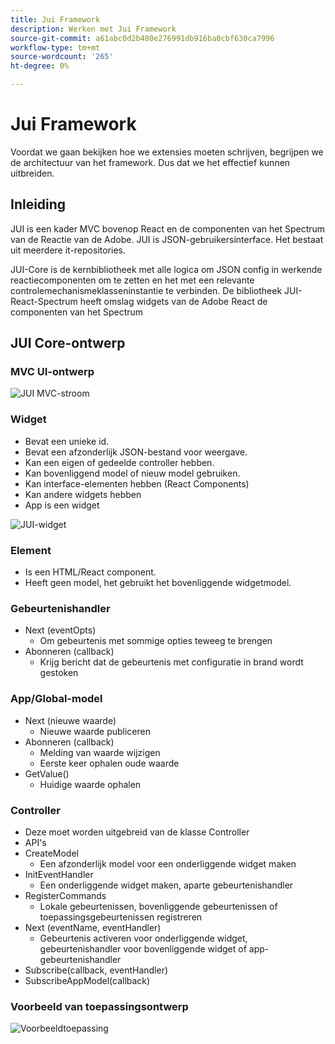 ```yaml
---
title: Jui Framework
description: Werken met Jui Framework
source-git-commit: a61abc0d2b480e276991db916ba0cbf630ca7996
workflow-type: tm+mt
source-wordcount: '265'
ht-degree: 0%

---
```


# Jui Framework

Voordat we gaan bekijken hoe we extensies moeten schrijven, begrijpen we de architectuur van het framework.
Dus dat we het effectief kunnen uitbreiden.

## Inleiding

JUI is een kader MVC bovenop React en de componenten van het Spectrum van de Reactie van de Adobe. JUI is JSON-gebruikersinterface. Het bestaat uit meerdere it-repositories.

JUI-Core is de kernbibliotheek met alle logica om JSON config in werkende reactiecomponenten om te zetten en het met een relevante controlemechanismeklasseninstantie te verbinden.
De bibliotheek JUI-React-Spectrum heeft omslag widgets van de Adobe React de componenten van het Spectrum

## JUI Core-ontwerp

### MVC UI-ontwerp

![JUI MVC-stroom](./imgs/jui-mvc-flow.png)

### Widget

- Bevat een unieke id.
- Bevat een afzonderlijk JSON-bestand voor weergave.
- Kan een eigen of gedeelde controller hebben.
- Kan bovenliggend model of nieuw model gebruiken.
- Kan interface-elementen hebben (React Components)
- Kan andere widgets hebben
- App is een widget

![JUI-widget](./imgs/jui-widget.png)

### Element

- Is een HTML/React component.
- Heeft geen model, het gebruikt het bovenliggende widgetmodel.

### Gebeurtenishandler

- Next (eventOpts)
   - Om gebeurtenis met sommige opties teweeg te brengen
- Abonneren (callback)
   - Krijg bericht dat de gebeurtenis met configuratie in brand wordt gestoken

### App/Global-model

- Next (nieuwe waarde)
   - Nieuwe waarde publiceren
- Abonneren (callback)
   - Melding van waarde wijzigen
   - Eerste keer ophalen oude waarde
- GetValue()
   - Huidige waarde ophalen

### Controller

- Deze moet worden uitgebreid van de klasse Controller
- API&#39;s
- CreateModel
   - Een afzonderlijk model voor een onderliggende widget maken
- InitEventHandler
   - Een onderliggende widget maken, aparte gebeurtenishandler
- RegisterCommands
   - Lokale gebeurtenissen, bovenliggende gebeurtenissen of toepassingsgebeurtenissen registreren
- Next (eventName, eventHandler)
   - Gebeurtenis activeren voor onderliggende widget, gebeurtenishandler voor bovenliggende widget of app-gebeurtenishandler
- Subscribe(callback, eventHandler)
- SubscribeAppModel(callback)

### Voorbeeld van toepassingsontwerp

![Voorbeeldtoepassing](./imgs/jui-sample-app.png)

